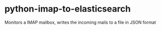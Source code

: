 # python-imap-to-elasticsearch
Monitors a IMAP mailbox, writes the incoming mails to a file in JSON format
